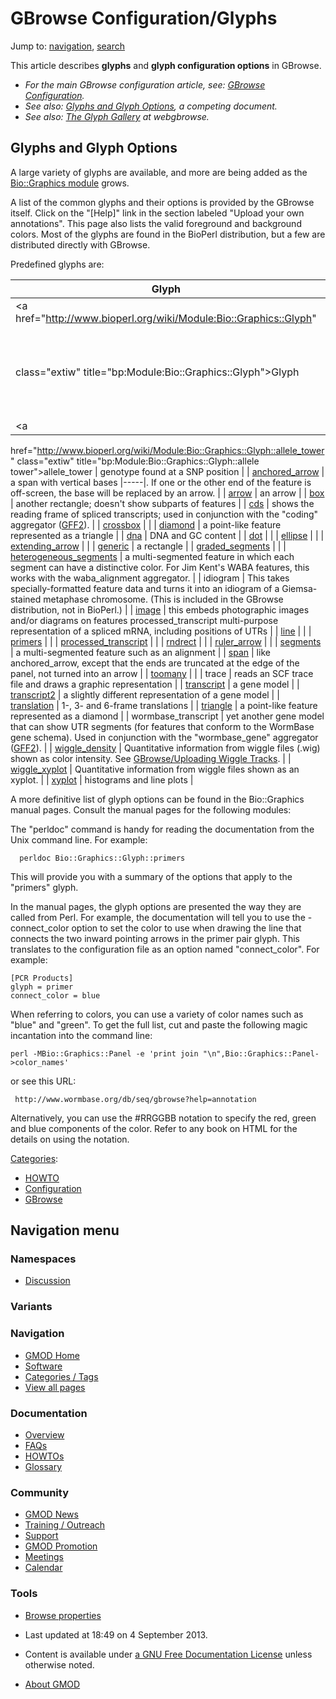



<span id="top"></span>




# <span dir="auto">GBrowse Configuration/Glyphs</span>






Jump to: [navigation](#mw-navigation), [search](#p-search)


This article describes **glyphs** and **glyph configuration options** in
GBrowse.

- *For the main GBrowse configuration article, see:
  <a href="../GBrowse_Configuration" class="mw-redirect"
  title="GBrowse Configuration">GBrowse Configuration</a>.*
- *See also: [Glyphs and Glyph
  Options](../Glyphs_and_Glyph_Options "Glyphs and Glyph Options"), a
  competing document.*
- *See also: <a href="http://webgbrowse.cgb.indiana.edu/glyphdoc.html"
  class="external text" rel="nofollow">The Glyph Gallery</a> at
  webgbrowse.*

  

## <span id="Glyphs_and_Glyph_Options" class="mw-headline">Glyphs and Glyph Options</span>

A large variety of glyphs are available, and more are being added as the
<a href="http://search.cpan.org/~lds/Bio-Graphics/"
class="external text" rel="nofollow">Bio::Graphics module</a> grows.

A list of the common glyphs and their options is provided by the GBrowse
itself. Click on the "\[Help\]" link in the section labeled "Upload your
own annotations". This page also lists the valid foreground and
background colors. Most of the glyphs are found in the BioPerl
distribution, but a few are distributed directly with GBrowse.

Predefined glyphs are:

| Glyph | Description |
|----|----|
| <a href="http://www.bioperl.org/wiki/Module:Bio::Graphics::Glyph"
class="extiw" title="bp:Module:Bio::Graphics::Glyph">Glyph</a> | Common options for all glyphs. (*Glyph* is the parent class of all the glyphs). |
| <a
href="http://www.bioperl.org/wiki/Module:Bio::Graphics::Glyph::allele_tower"
class="extiw"
title="bp:Module:Bio::Graphics::Glyph::allele tower">allele_tower</a> | genotype found at a SNP position |
| <a
href="http://www.bioperl.org/wiki/Module:Bio::Graphics::Glyph::anchored_arrow"
class="extiw"
title="bp:Module:Bio::Graphics::Glyph::anchored arrow">anchored_arrow</a> | a span with vertical bases \|-----\|. If one or the other end of the feature is off-screen, the base will be replaced by an arrow. |
| <a href="http://www.bioperl.org/wiki/Module:Bio::Graphics::Glyph::arrow"
class="extiw" title="bp:Module:Bio::Graphics::Glyph::arrow">arrow</a> | an arrow |
| <a href="http://www.bioperl.org/wiki/Module:Bio::Graphics::Glyph::box"
class="extiw" title="bp:Module:Bio::Graphics::Glyph::box">box</a> | another rectangle; doesn't show subparts of features |
| <a href="http://www.bioperl.org/wiki/Module:Bio::Graphics::Glyph::cds"
class="extiw" title="bp:Module:Bio::Graphics::Glyph::cds">cds</a> | shows the reading frame of spliced transcripts; used in conjunction with the "coding" aggregator ([GFF2](../GFF2 "GFF2")). |
| <a
href="http://www.bioperl.org/wiki/Module:Bio::Graphics::Glyph::crossbox"
class="extiw"
title="bp:Module:Bio::Graphics::Glyph::crossbox">crossbox</a> |  |
| <a
href="http://www.bioperl.org/wiki/Module:Bio::Graphics::Glyph::diamond"
class="extiw"
title="bp:Module:Bio::Graphics::Glyph::diamond">diamond</a> | a point-like feature represented as a triangle |
| <a href="http://www.bioperl.org/wiki/Module:Bio::Graphics::Glyph::dna"
class="extiw" title="bp:Module:Bio::Graphics::Glyph::dna">dna</a> | DNA and GC content |
| <a href="http://www.bioperl.org/wiki/Module:Bio::Graphics::Glyph::dot"
class="extiw" title="bp:Module:Bio::Graphics::Glyph::dot">dot</a> |  |
| <a
href="http://www.bioperl.org/wiki/Module:Bio::Graphics::Glyph::ellipse"
class="extiw"
title="bp:Module:Bio::Graphics::Glyph::ellipse">ellipse</a> |  |
| <a
href="http://www.bioperl.org/wiki/Module:Bio::Graphics::Glyph::extending_arrow"
class="extiw"
title="bp:Module:Bio::Graphics::Glyph::extending arrow">extending_arrow</a> |  |
| <a
href="http://www.bioperl.org/wiki/Module:Bio::Graphics::Glyph::generic"
class="extiw"
title="bp:Module:Bio::Graphics::Glyph::generic">generic</a> | a rectangle |
| <a
href="http://www.bioperl.org/wiki/Module:Bio::Graphics::Glyph::graded_segments"
class="extiw"
title="bp:Module:Bio::Graphics::Glyph::graded segments">graded_segments</a> |  |
| <a
href="http://www.bioperl.org/wiki/Module:Bio::Graphics::Glyph::heterogeneous_segments"
class="extiw"
title="bp:Module:Bio::Graphics::Glyph::heterogeneous segments">heterogeneous_segments</a> | a multi-segmented feature in which each segment can have a distinctive color. For Jim Kent's WABA features, this works with the waba_alignment aggregator. |
| idiogram | This takes specially-formatted feature data and turns it into an idiogram of a Giemsa-stained metaphase chromosome. (This is included in the GBrowse distribution, not in BioPerl.) |
| <a href="http://www.bioperl.org/wiki/Module:Bio::Graphics::Glyph::image"
class="extiw" title="bp:Module:Bio::Graphics::Glyph::image">image</a> | this embeds photographic images and/or diagrams on features processed_transcript multi-purpose representation of a spliced mRNA, including positions of UTRs |
| <a href="http://www.bioperl.org/wiki/Module:Bio::Graphics::Glyph::line"
class="extiw" title="bp:Module:Bio::Graphics::Glyph::line">line</a> |  |
| <a
href="http://www.bioperl.org/wiki/Module:Bio::Graphics::Glyph::primers"
class="extiw"
title="bp:Module:Bio::Graphics::Glyph::primers">primers</a> |  |
| <a
href="http://www.bioperl.org/wiki/Module:Bio::Graphics::Glyph::processed_transcript"
class="extiw"
title="bp:Module:Bio::Graphics::Glyph::processed transcript">processed_transcript</a> |  |
| <a
href="http://www.bioperl.org/wiki/Module:Bio::Graphics::Glyph::rndrect"
class="extiw"
title="bp:Module:Bio::Graphics::Glyph::rndrect">rndrect</a> |  |
| <a
href="http://www.bioperl.org/wiki/Module:Bio::Graphics::Glyph::ruler_arrow"
class="extiw"
title="bp:Module:Bio::Graphics::Glyph::ruler arrow">ruler_arrow</a> |  |
| <a
href="http://www.bioperl.org/wiki/Module:Bio::Graphics::Glyph::segments"
class="extiw"
title="bp:Module:Bio::Graphics::Glyph::segments">segments</a> | a multi-segmented feature such as an alignment |
| <a href="http://www.bioperl.org/wiki/Module:Bio::Graphics::Glyph::span"
class="extiw" title="bp:Module:Bio::Graphics::Glyph::span">span</a> | like anchored_arrow, except that the ends are truncated at the edge of the panel, not turned into an arrow |
| <a
href="http://www.bioperl.org/wiki/Module:Bio::Graphics::Glyph::toomany"
class="extiw"
title="bp:Module:Bio::Graphics::Glyph::toomany">toomany</a> |  |
| trace | reads an SCF trace file and draws a graphic representation |
| <a
href="http://www.bioperl.org/wiki/Module:Bio::Graphics::Glyph::transcript"
class="extiw"
title="bp:Module:Bio::Graphics::Glyph::transcript">transcript</a> | a gene model |
| <a
href="http://www.bioperl.org/wiki/Module:Bio::Graphics::Glyph::transcript2"
class="extiw"
title="bp:Module:Bio::Graphics::Glyph::transcript2">transcript2</a> | a slightly different representation of a gene model |
| <a
href="http://www.bioperl.org/wiki/Module:Bio::Graphics::Glyph::translation"
class="extiw"
title="bp:Module:Bio::Graphics::Glyph::translation">translation</a> | 1-, 3- and 6-frame translations |
| <a
href="http://www.bioperl.org/wiki/Module:Bio::Graphics::Glyph::triangle"
class="extiw"
title="bp:Module:Bio::Graphics::Glyph::triangle">triangle</a> | a point-like feature represented as a diamond |
| wormbase_transcript | yet another gene model that can show UTR segments (for features that conform to the WormBase gene schema). Used in conjunction with the "wormbase_gene" aggregator ([GFF2](../GFF2 "GFF2")). |
| <a
href="http://search.cpan.org/~lds/Bio-Graphics/lib/Bio/Graphics/Glyph/wiggle_density.pm"
class="external text" rel="nofollow">wiggle_density</a> | Quantitative information from wiggle files (.wig) shown as color intensity. See [GBrowse/Uploading Wiggle Tracks](../GBrowse/Uploading_Wiggle_Tracks "GBrowse/Uploading Wiggle Tracks"). |
| <a
href="http://search.cpan.org/~lds/Bio-Graphics/lib/Bio/Graphics/Glyph/wiggle_xyplot.pm"
class="external text" rel="nofollow">wiggle_xyplot</a> | Quantitative information from wiggle files shown as an xyplot. |
| <a
href="http://www.bioperl.org/wiki/Module:Bio::Graphics::Glyph::xyplot"
class="extiw" title="bp:Module:Bio::Graphics::Glyph::xyplot">xyplot</a> | histograms and line plots |

A more definitive list of glyph options can be found in the
Bio::Graphics manual pages. Consult the manual pages for the following
modules:

  
The "perldoc" command is handy for reading the documentation from the
Unix command line. For example:

      perldoc Bio::Graphics::Glyph::primers

This will provide you with a summary of the options that apply to the
"primers" glyph.

In the manual pages, the glyph options are presented the way they are
called from Perl. For example, the documentation will tell you to use
the -connect_color option to set the color to use when drawing the line
that connects the two inward pointing arrows in the primer pair glyph.
This translates to the configuration file as an option named
"connect_color". For example:

    [PCR Products]
    glyph = primer
    connect_color = blue

When referring to colors, you can use a variety of color names such as
"blue" and "green". To get the full list, cut and paste the following
magic incantation into the command line:

    perl -MBio::Graphics::Panel -e 'print join "\n",Bio::Graphics::Panel->color_names'

or see this URL:

     http://www.wormbase.org/db/seq/gbrowse?help=annotation

Alternatively, you can use the \#RRGGBB notation to specify the red,
green and blue components of the color. Refer to any book on HTML for
the details on using the notation.




[Categories](../Special%3ACategories "Special%3ACategories"):

- [HOWTO](../Category%3AHOWTO "Category%3AHOWTO")
- [Configuration](../Category%3AConfiguration "Category%3AConfiguration")
- [GBrowse](../Category%3AGBrowse "Category%3AGBrowse")






## Navigation menu



### Namespaces


- <span id="ca-talk"><a
  href="http://gmod.org/mediawiki/index.php?title=Talk%3AGBrowse_Configuration/Glyphs&amp;action=edit&amp;redlink=1"
  accesskey="t"
  title="Discussion about the content page [t]">Discussion</a></span>


### 

### Variants[](#)








<a href="../Main_Page"
style="background-image: url(../../images/GMOD-cogs.png);"
title="Visit the main page"></a>


### Navigation



- <span id="n-GMOD-Home">[GMOD Home](../Main_Page)</span>
- <span id="n-Software">[Software](../GMOD_Components)</span>
- <span id="n-Categories-.2F-Tags">[Categories /
  Tags](../Categories)</span>
- <span id="n-View-all-pages">[View all
  pages](../Special:AllPages)</span>




### Documentation



- <span id="n-Overview">[Overview](../Overview)</span>
- <span id="n-FAQs">[FAQs](../Category%3AFAQ)</span>
- <span id="n-HOWTOs">[HOWTOs](../Category%3AHOWTO)</span>
- <span id="n-Glossary">[Glossary](../Glossary)</span>




### Community



- <span id="n-GMOD-News">[GMOD News](../GMOD_News)</span>
- <span id="n-Training-.2F-Outreach">[Training /
  Outreach](../Training_and_Outreach)</span>
- <span id="n-Support">[Support](../Support)</span>
- <span id="n-GMOD-Promotion">[GMOD Promotion](../GMOD_Promotion)</span>
- <span id="n-Meetings">[Meetings](../Meetings)</span>
- <span id="n-Calendar">[Calendar](../Calendar)</span>




### Tools

- <span id="t-smwbrowselink"><a href="../Special%3ABrowse/GBrowse_Configuration-2FGlyphs"
  rel="smw-browse">Browse properties</a></span>



- <span id="footer-info-lastmod">Last updated at 18:49 on 4 September
  2013.</span>
<!-- - <span id="footer-info-viewcount">35,212 page views.</span> -->
- <span id="footer-info-copyright">Content is available under
  <a href="http://www.gnu.org/licenses/fdl-1.3.html" class="external"
  rel="nofollow">a GNU Free Documentation License</a> unless otherwise
  noted.</span>

<!-- -->

- <span id="footer-places-about">[About
  GMOD](../GMOD%3AAbout "GMOD%3AAbout")</span>

<!-- -->




